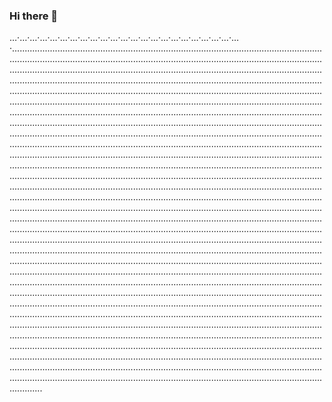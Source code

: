 ### Hi there 👋

…·…·…·…·…·…·…·…·…·…·…·…·…·…·…·…·…·…·…·…·…·…·…·............................................................................................................................................................................................................................................................................................................................................................................................................................................................................................................................................................................................................................................................................................................................................................................................................................................................................................................................................................................................................................................................................................................................................................................................................................................................................................................................................................................................................................................................................................................................................................................................................................................................................................................................................................................................................................................................................................................................................................................................................................................................................................................................................................................................................................................................................................................................................................................................................................................................................................................................................................................................................................................................................................................................................................................................................................................................................................................................................................................................................................................................................................................................................................................................................................................................................................................................................................................................................................................................................................................................................................................................................................................................................................................................................................................................................................................................................................................................................................................................................................................................................................................................................